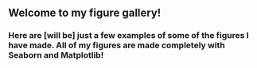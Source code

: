 ## Welcome to my figure gallery! 
### Here are [will be] just a few examples of some of the figures I have made. All of my figures are made completely with Seaborn and Matplotlib!
